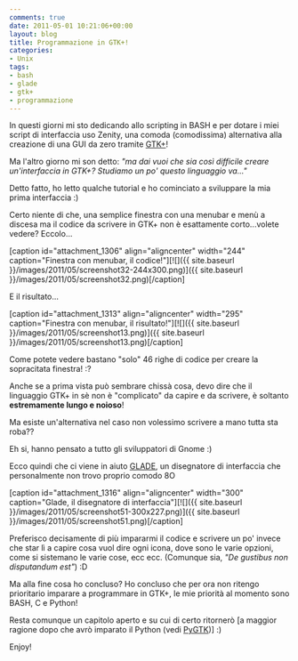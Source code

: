```yaml
---
comments: true
date: 2011-05-01 10:21:06+00:00
layout: blog
title: Programmazione in GTK+!
categories:
- Unix
tags:
- bash
- glade
- gtk+
- programmazione
---
```


In questi giorni mi sto dedicando allo scripting in BASH e per dotare i miei script di interfaccia uso Zenity, una comoda (comodissima) alternativa alla creazione di una GUI da zero tramite [GTK+](http://www.gtk.org/)!

Ma l'altro giorno mi son detto: _"ma dai vuoi che sia così difficile creare un'interfaccia in GTK+? Studiamo un po' questo linguaggio va..."_

Detto fatto, ho letto qualche tutorial e ho cominciato a sviluppare la mia prima interfaccia :)

Certo niente di che, una semplice finestra con una menubar e menù a discesa ma il codice da scrivere in GTK+ non è esattamente corto...volete vedere? Eccolo...

<!-- more -->

[caption id="attachment_1306" align="aligncenter" width="244" caption="Finestra con menubar, il codice!"][![]({{ site.baseurl }}/images/2011/05/screenshot32-244x300.png)]({{ site.baseurl }}/images/2011/05/screenshot32.png)[/caption]

E il risultato...

[caption id="attachment_1313" align="aligncenter" width="295" caption="Finestra con menubar, il risultato!"][![]({{ site.baseurl }}/images/2011/05/screenshot13.png)]({{ site.baseurl }}/images/2011/05/screenshot13.png)[/caption]

Come potete vedere bastano "solo" 46 righe di codice per creare la sopracitata finestra! :?

Anche se a prima vista può sembrare chissà cosa, devo dire che il linguaggio GTK+ in sè non è "complicato" da capire e da scrivere, è soltanto **estremamente lungo e noioso**!

Ma esiste un'alternativa nel caso non volessimo scrivere a mano tutta sta roba??

Eh si, hanno pensato a tutto gli sviluppatori di Gnome :)

Ecco quindi che ci viene in aiuto [GLADE](http://glade.gnome.org/), un disegnatore di interfaccia che personalmente non trovo proprio comodo 8O

[caption id="attachment_1316" align="aligncenter" width="300" caption="Glade, il disegnatore di interfaccia"][![]({{ site.baseurl }}/images/2011/05/screenshot51-300x227.png)]({{ site.baseurl }}/images/2011/05/screenshot51.png)[/caption]

Preferisco decisamente di più impararmi il codice e scrivere un po' invece che star lì a capire cosa vuol dire ogni icona, dove sono le varie opzioni, come si sistemano le varie cose, ecc ecc. (Comunque sia, _"De gustibus non disputandum est"_) :D

Ma alla fine cosa ho concluso? Ho concluso che per ora non ritengo prioritario imparare a programmare in GTK+, le mie priorità al momento sono BASH, C e Python!

Resta comunque un capitolo aperto e su cui di certo ritornerò [a maggior ragione dopo che avrò imparato il Python (vedi [PyGTK](http://www.pygtk.org/))] :)

Enjoy!
